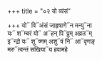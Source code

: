 +++
title = "०२ यो व्यंसं"

+++
यो᳓ वि᳓अंसं जाहृषाणे᳓न मन्यु᳓ना  
यः᳓ श᳓म्बरं यो᳓ अ᳓हन् पि᳓प्रुम् अव्रत᳓म्  
इ᳓न्द्रो यः᳓ शु᳓ष्णम् अशु᳓षं नि᳓ आ᳓वृणङ्  
मरु᳓त्वन्तं सखिया᳓य हवामहे